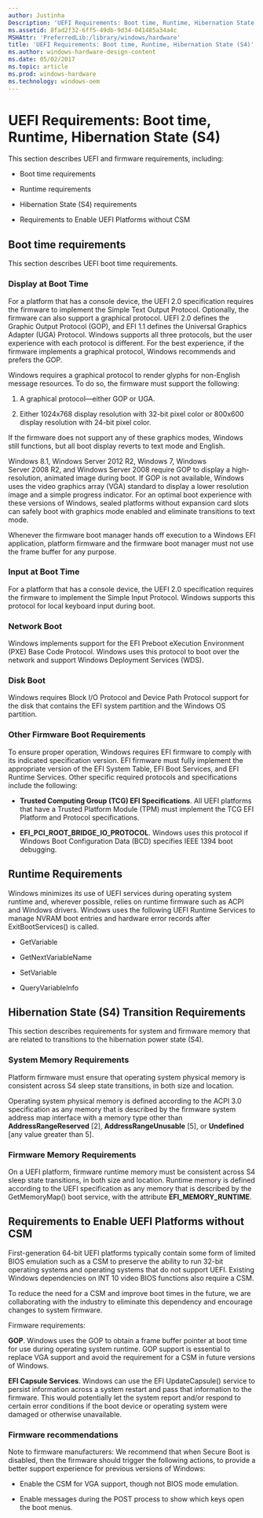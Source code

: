 ```yaml
---
author: Justinha
Description: 'UEFI Requirements: Boot time, Runtime, Hibernation State (S4)'
ms.assetid: 8fad2f32-6ff5-49db-9d34-041485a34a4c
MSHAttr: 'PreferredLib:/library/windows/hardware'
title: 'UEFI Requirements: Boot time, Runtime, Hibernation State (S4)'
ms.author: windows-hardware-design-content
ms.date: 05/02/2017
ms.topic: article
ms.prod: windows-hardware
ms.technology: windows-oem
---
```


# UEFI Requirements: Boot time, Runtime, Hibernation State (S4)


This section describes UEFI and firmware requirements, including:

-   Boot time requirements

-   Runtime requirements

-   Hibernation State (S4) requirements

-   Requirements to Enable UEFI Platforms without CSM

## <span id="Boot_time_requirements"></span><span id="boot_time_requirements"></span><span id="BOOT_TIME_REQUIREMENTS"></span>Boot time requirements


This section describes UEFI boot time requirements.

### <span id="Display_at_Boot_Time"></span><span id="display_at_boot_time"></span><span id="DISPLAY_AT_BOOT_TIME"></span>Display at Boot Time

For a platform that has a console device, the UEFI 2.0 specification requires the firmware to implement the Simple Text Output Protocol. Optionally, the firmware can also support a graphical protocol. UEFI 2.0 defines the Graphic Output Protocol (GOP), and EFI 1.1 defines the Universal Graphics Adapter (UGA) Protocol. Windows supports all three protocols, but the user experience with each protocol is different. For the best experience, if the firmware implements a graphical protocol, Windows recommends and prefers the GOP.

Windows requires a graphical protocol to render glyphs for non-English message resources. To do so, the firmware must support the following:

1.  A graphical protocol—either GOP or UGA.

2.  Either 1024x768 display resolution with 32-bit pixel color or 800x600 display resolution with 24-bit pixel color.

If the firmware does not support any of these graphics modes, Windows still functions, but all boot display reverts to text mode and English.

Windows 8.1, Windows Server 2012 R2, Windows 7, Windows Server 2008 R2, and Windows Server 2008 require GOP to display a high-resolution, animated image during boot. If GOP is not available, Windows uses the video graphics array (VGA) standard to display a lower resolution image and a simple progress indicator. For an optimal boot experience with these versions of Windows, sealed platforms without expansion card slots can safely boot with graphics mode enabled and eliminate transitions to text mode.

Whenever the firmware boot manager hands off execution to a Windows EFI application, platform firmware and the firmware boot manager must not use the frame buffer for any purpose.

### <span id="Input_at_Boot_Time"></span><span id="input_at_boot_time"></span><span id="INPUT_AT_BOOT_TIME"></span>Input at Boot Time

For a platform that has a console device, the UEFI 2.0 specification requires the firmware to implement the Simple Input Protocol. Windows supports this protocol for local keyboard input during boot.

### <span id="Network_Boot"></span><span id="network_boot"></span><span id="NETWORK_BOOT"></span>Network Boot

Windows implements support for the EFI Preboot eXecution Environment (PXE) Base Code Protocol. Windows uses this protocol to boot over the network and support Windows Deployment Services (WDS).

### <span id="Disk_Boot"></span><span id="disk_boot"></span><span id="DISK_BOOT"></span>Disk Boot

Windows requires Block I/O Protocol and Device Path Protocol support for the disk that contains the EFI system partition and the Windows OS partition.

### <span id="Other_Firmware_Boot_Requirements"></span><span id="other_firmware_boot_requirements"></span><span id="OTHER_FIRMWARE_BOOT_REQUIREMENTS"></span>Other Firmware Boot Requirements

To ensure proper operation, Windows requires EFI firmware to comply with its indicated specification version. EFI firmware must fully implement the appropriate version of the EFI System Table, EFI Boot Services, and EFI Runtime Services. Other specific required protocols and specifications include the following:

-   **Trusted Computing Group (TCG) EFI Specifications**. All UEFI platforms that have a Trusted Platform Module (TPM) must implement the TCG EFI Platform and Protocol specifications.

-   **EFI\_PCI\_ROOT\_BRIDGE\_IO\_PROTOCOL**. Windows uses this protocol if Windows Boot Configuration Data (BCD) specifies IEEE 1394 boot debugging.

## <span id="Runtime_Requirements"></span><span id="runtime_requirements"></span><span id="RUNTIME_REQUIREMENTS"></span>Runtime Requirements


Windows minimizes its use of UEFI services during operating system runtime and, wherever possible, relies on runtime firmware such as ACPI and Windows drivers. Windows uses the following UEFI Runtime Services to manage NVRAM boot entries and hardware error records after ExitBootServices() is called.

-   GetVariable

-   GetNextVariableName

-   SetVariable

-   QueryVariableInfo

## <span id="Hibernation_State__S4__Transition_Requirements"></span><span id="hibernation_state__s4__transition_requirements"></span><span id="HIBERNATION_STATE__S4__TRANSITION_REQUIREMENTS"></span>Hibernation State (S4) Transition Requirements


This section describes requirements for system and firmware memory that are related to transitions to the hibernation power state (S4).

### <span id="System_Memory_Requirements"></span><span id="system_memory_requirements"></span><span id="SYSTEM_MEMORY_REQUIREMENTS"></span>System Memory Requirements

Platform firmware must ensure that operating system physical memory is consistent across S4 sleep state transitions, in both size and location.

Operating system physical memory is defined according to the ACPI 3.0 specification as any memory that is described by the firmware system address map interface with a memory type other than **AddressRangeReserved** \[2\], **AddressRangeUnusable** \[5\], or **Undefined** \[any value greater than 5\].

### <span id="Firmware_Memory_Requirements"></span><span id="firmware_memory_requirements"></span><span id="FIRMWARE_MEMORY_REQUIREMENTS"></span>Firmware Memory Requirements

On a UEFI platform, firmware runtime memory must be consistent across S4 sleep state transitions, in both size and location. Runtime memory is defined according to the UEFI specification as any memory that is described by the GetMemoryMap() boot service, with the attribute **EFI\_MEMORY\_RUNTIME**.

## <span id="Requirements_to_Enable_UEFI_Platforms_without_CSM"></span><span id="requirements_to_enable_uefi_platforms_without_csm"></span><span id="REQUIREMENTS_TO_ENABLE_UEFI_PLATFORMS_WITHOUT_CSM"></span>Requirements to Enable UEFI Platforms without CSM


First-generation 64-bit UEFI platforms typically contain some form of limited BIOS emulation such as a CSM to preserve the ability to run 32-bit operating systems and operating systems that do not support UEFI. Existing Windows dependencies on INT 10 video BIOS functions also require a CSM.

To reduce the need for a CSM and improve boot times in the future, we are collaborating with the industry to eliminate this dependency and encourage changes to system firmware.

Firmware requirements:

**GOP**. Windows uses the GOP to obtain a frame buffer pointer at boot time for use during operating system runtime. GOP support is essential to replace VGA support and avoid the requirement for a CSM in future versions of Windows.

**EFI Capsule Services**. Windows can use the EFI UpdateCapsule() service to persist information across a system restart and pass that information to the firmware. This would potentially let the system report and/or respond to certain error conditions if the boot device or operating system were damaged or otherwise unavailable.

### <span id="Firmware_recommendations"></span><span id="firmware_recommendations"></span><span id="FIRMWARE_RECOMMENDATIONS"></span>Firmware recommendations

Note to firmware manufacturers: We recommend that when Secure Boot is disabled, then the firmware should trigger the following actions, to provide a better support experience for previous versions of Windows:

-   Enable the CSM for VGA support, though not BIOS mode emulation.

-   Enable messages during the POST process to show which keys open the boot menus.

 

 





